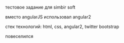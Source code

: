 тестовое задание для simbir soft

вместо angularJS использовал angular2

стек технологий: html, css, angular2, twitter bootstrap

повеселился